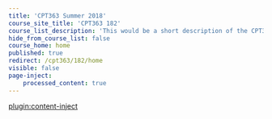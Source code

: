 ```yaml
---
title: 'CPT363 Summer 2018'
course_site_title: 'CPT363 182'
course_list_description: 'This would be a short description of the CPT363 Summer 2018 course.'
hide_from_course_list: false
course_home: home
published: true
redirect: /cpt363/182/home
visible: false
page-inject:
    processed_content: true
---
```


[plugin:content-inject](/cpt363/182/home/_important-reminders)
